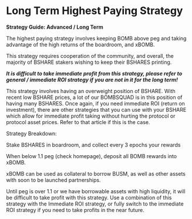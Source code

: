 # Long Term Highest Paying Strategy

**Strategy Guide: Advanced / Long Term**

The highest paying strategy involves keeping BOMB above peg and taking advantage of the high returns of the boardroom, and xBOMB.

This strategy requires cooperation of the community, and overall, the majority of BSHARE stakers wishing to keep their BSHARES printing.

_**It is difficult to take immediate profit from this strategy, please refer to general / immediate ROI strategy if you are not in it for the long term!**_

This strategy involves having an overweight position of BSHARE. With recent low BSHARE prices, a lot of our BOMBSQUAD is in this position of having many BSHARES.  Once again, if you need immediate ROI (return on investment), there are other strategies that you can use with your BSHARE which allow for immediate profit taking without hurting the protocol or protocol asset prices. Refer to that article if this is the case.

&#x20;

Strategy Breakdown:

Stake BSHARES in boardroom, and collect every 3 epochs your rewards

When below 1.1 peg (check homepage), deposit all BOMB rewards into xBOMB.

xBOMB can be used as collateral to borrow BUSM, as well as other assets with soon to be launched partnerships.

Until peg is over 1.1 or we have borrowable assets with high liquidity, it will be difficult to take profit with this strategy.  Use a combination of this strategy with the Immediate ROI strategy, or fully switch to the immediate ROI strategy if you need to take profits in the near future.
